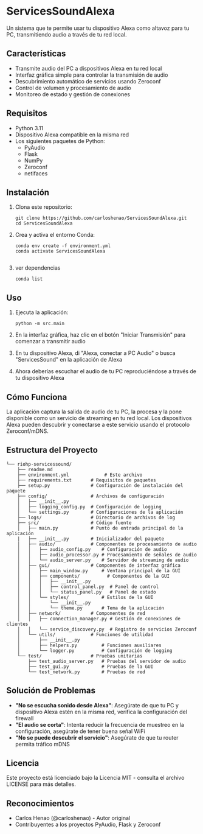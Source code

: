 # ServicesSoundAlexa

Un sistema que te permite usar tu dispositivo Alexa como altavoz para tu PC, transmitiendo audio a través de tu red local.

## Características

- Transmite audio del PC a dispositivos Alexa en tu red local
- Interfaz gráfica simple para controlar la transmisión de audio
- Descubrimiento automático de servicios usando Zeroconf
- Control de volumen y procesamiento de audio
- Monitoreo de estado y gestión de conexiones

## Requisitos

- Python 3.11
- Dispositivo Alexa compatible en la misma red
- Los siguientes paquetes de Python:
  - PyAudio
  - Flask
  - NumPy
  - Zeroconf
  - netifaces

## Instalación

1. Clona este repositorio:
   ```
   git clone https://github.com/carloshenao/ServicesSoundAlexa.git
   cd ServicesSoundAlexa
   ```

2. Crea y activa el entorno Conda:
   ```
   conda env create -f environment.yml
   conda activate ServicesSoundAlexa


   ```
3. ver dependencias 
   ```
   conda list
   ```
## Uso

1. Ejecuta la aplicación:
   ```
   python -m src.main
   ```

2. En la interfaz gráfica, haz clic en el botón "Iniciar Transmisión" para comenzar a transmitir audio

3. En tu dispositivo Alexa, di "Alexa, conectar a PC Audio" o busca "ServicesSound" en la aplicación de Alexa

4. Ahora deberías escuchar el audio de tu PC reproduciéndose a través de tu dispositivo Alexa

## Cómo Funciona

La aplicación captura la salida de audio de tu PC, la procesa y la pone disponible como un servicio de streaming en tu red local. Los dispositivos Alexa pueden descubrir y conectarse a este servicio usando el protocolo Zeroconf/mDNS.

## Estructura del Proyecto

```
└── riohp-servicessound/
    ├── readme.md  
    ├── environment.yml             # Este archivo
    ├── requirements.txt       # Requisitos de paquetes
    ├── setup.py               # Configuración de instalación del paquete
    ├── config/                # Archivos de configuración
    │   ├── __init__.py
    │   ├── logging_config.py  # Configuración de logging
    │   └── settings.py        # Configuraciones de la aplicación
    ├── logs/                  # Directorio de archivos de log
    ├── src/                   # Código fuente
    │   ├── main.py            # Punto de entrada principal de la aplicación
    |   ├── __init__.py        # Inicializador del paquete
    │   ├── audio/             # Componentes de procesamiento de audio
    │   │   ├── audio_config.py    # Configuración de audio
    │   │   ├── audio_processor.py # Procesamiento de señales de audio
    │   │   └── audio_server.py    # Servidor de streaming de audio
    │   ├── gui/               # Componentes de interfaz gráfica
    │   │   ├── main_window.py     # Ventana principal de la GUI
    │   │   ├── components/          # Componentes de la GUI
    │   │   │   ├── __init__.py
    │   │   │   ├── control_panel.py  # Panel de control
    │   │   │   └── status_panel.py   # Panel de estado
    │   │   └── styles/            # Estilos de la GUI
    │   │       └── __init__.py
    │   │       └── theme.py       # Tema de la aplicación
    │   ├── network/           # Componentes de red
    │   │   ├── connection_manager.py # Gestión de conexiones de clientes
    │   │   └── service_discovery.py  # Registro de servicios Zeroconf
    │   └── utils/             # Funciones de utilidad
    │       ├── __init__.py
    │       ├── helpers.py         # Funciones auxiliares
    │       └── logger.py          # Configuración de logging
    └── test/                  # Pruebas unitarias
        ├── test_audio_server.py   # Pruebas del servidor de audio
        ├── test_gui.py            # Pruebas de la GUI
        └── test_network.py        # Pruebas de red
```

## Solución de Problemas

- **"No se escucha sonido desde Alexa"**: Asegúrate de que tu PC y dispositivo Alexa estén en la misma red, verifica la configuración del firewall
- **"El audio se corta"**: Intenta reducir la frecuencia de muestreo en la configuración, asegúrate de tener buena señal WiFi
- **"No se puede descubrir el servicio"**: Asegúrate de que tu router permita tráfico mDNS

## Licencia

Este proyecto está licenciado bajo la Licencia MIT - consulta el archivo LICENSE para más detalles.

## Reconocimientos

- Carlos Henao (@carloshenao) - Autor original
- Contribuyentes a los proyectos PyAudio, Flask y Zeroconf

